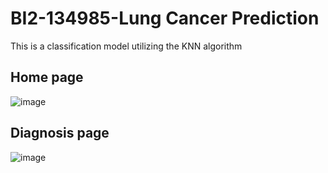 <h1>BI2-134985-Lung Cancer Prediction</h1>
<p>This is a classification model utilizing the KNN algorithm</p>
<h2>Home page </h2>

![image](https://github.com/ibz11/BI2-134985-Lungcancer/assets/90426909/c33d92c8-cbfa-4f00-b111-ad501525510e)

<h2>Diagnosis page</h2>

![image](https://github.com/ibz11/BI2-134985-Lungcancer/assets/90426909/3b685ac6-9416-454e-9625-bf98e9d97172)






